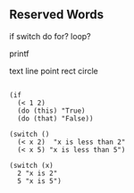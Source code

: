 ## Reserved Words

if
switch
do
for?
loop?

printf

text
line
point
rect
circle

```

(if
  (< 1 2)
  (do (this) "True)
  (do (that) "False))

(switch ()
  (< x 2)  "x is less than 2"
  (< x 5) "x is less than 5")

(switch (x)
  2 "x is 2"
  5 "x is 5")

```
